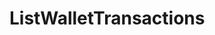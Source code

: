# ListWalletTransactions

<api-endpoint openapi-path="../../../milestone.openapi.json" method="GET" endpoint="/wallet/transactions"/>
